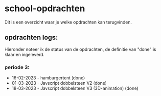 # school-opdrachten
Dit is een overzicht waar je welke opdrachten kan terugvinden.

## opdrachten logs:
Hieronder noteer ik de status van de opdrachten, de definitie van "done" is klaar en ingeleverd.

### periode 3:
* 16-02-2023 - hamburgertent (done)
* 01-03-2023 - Javscript dobbelsteen V2 (done)
* 18-03-2023 - Javscript dobbelsteen V3 (3D-animation) (done)
